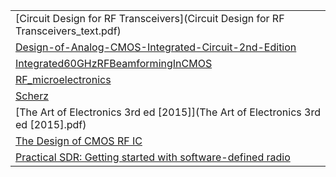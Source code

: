 
| |
|-|
| [Circuit Design for RF Transceivers](Circuit Design for RF Transceivers_text.pdf)
| [Design-of-Analog-CMOS-Integrated-Circuit-2nd-Edition](Design-of-Analog-CMOS-Integrated-Circuit-2nd-Edition-ElectroVolt.ir_.pdf)
| [Integrated60GHzRFBeamformingInCMOS](Integrated60GHzRFBeamformingInCMOS.pdf)
| [RF_microelectronics](RF_microelectronics__behzad_razavi.pdf)
| [Scherz](Scherz.pdf)
| [The Art of Electronics 3rd ed [2015]](The Art of Electronics 3rd ed [2015].pdf)
| [The Design of CMOS RF IC](The%20Design%20of%20CMOS%20RF%20IC.pdf)
| [Practical SDR: Getting started with software-defined radio](D4676.pdf) |
